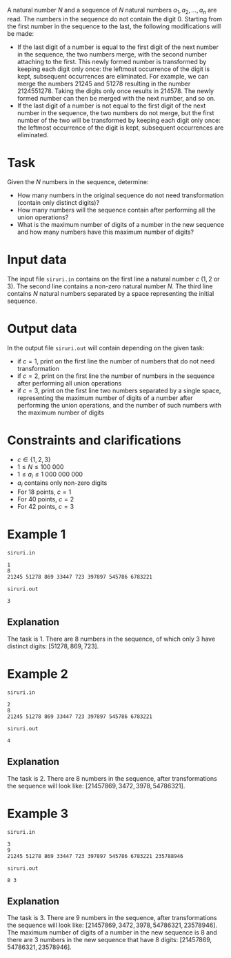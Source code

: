 
A natural number $N$ and a sequence of $N$ natural numbers $a_1, a_2, \dots, a_n$ are read. The numbers in the sequence do not contain the digit $0$. Starting from the first number in the sequence to the last, the following modifications will be made:

* If the last digit of a number is equal to the first digit of the next number in the sequence, the two numbers merge, with the second number attaching to the first. This newly formed number is transformed by keeping each digit only once: the leftmost occurrence of the digit is kept, subsequent occurrences are eliminated. For example, we can merge the numbers $21245$ and $51278$ resulting in the number $2124551278$. Taking the digits only once results in $214578$. The newly formed number can then be merged with the next number, and so on.
* If the last digit of a number is not equal to the first digit of the next number in the sequence, the two numbers do not merge, but the first number of the two will be transformed by keeping each digit only once: the leftmost occurrence of the digit is kept, subsequent occurrences are eliminated.

# Task

Given the $N$ numbers in the sequence, determine:

* How many numbers in the original sequence do not need transformation (contain only distinct digits)?
* How many numbers will the sequence contain after performing all the union operations?
* What is the maximum number of digits of a number in the new sequence and how many numbers have this maximum number of digits?

# Input data

The input file `siruri.in` contains on the first line a natural number $c$ ($1, 2$ or $3$). The second line contains a non-zero natural number $N$. The third line contains $N$ natural numbers separated by a space representing the initial sequence.

# Output data

In the output file `siruri.out` will contain depending on the given task:

* if $c = 1$, print on the first line the number of numbers that do not need transformation
* if $c = 2$, print on the first line the number of numbers in the sequence after performing all union operations
* if $c = 3$, print on the first line two numbers separated by a single space, representing the maximum number of digits of a number after performing the union operations, and the number of such numbers with the maximum number of digits

# Constraints and clarifications

* $c \in \{1, 2, 3\}$
* $1 \leq N \leq 100 \ 000$
* $1 \leq a_i \leq 1 \ 000 \ 000 \ 000$
* $a_i$ contains only non-zero digits
* For $18$ points, $c = 1$
* For $40$ points, $c = 2$
* For $42$ points, $c = 3$

# Example 1

`siruri.in`
```
1
8
21245 51278 869 33447 723 397897 545786 6783221
```

`siruri.out`
```
3
```

## Explanation

The task is $1$. There are $8$ numbers in the sequence, of which only $3$ have distinct digits: [$51278, 869, 723$].

# Example 2

`siruri.in`
```
2
8
21245 51278 869 33447 723 397897 545786 6783221
```

`siruri.out`
```
4
```

## Explanation

The task is $2$. There are $8$ numbers in the sequence, after transformations the sequence will look like: [$21457869, 3472, 3978, 54786321$].

# Example 3

`siruri.in`
```
3
9
21245 51278 869 33447 723 397897 545786 6783221 235788946
```

`siruri.out`
```
8 3
```

## Explanation

The task is $3$. There are $9$ numbers in the sequence, after transformations the sequence will look like: [$21457869, 3472, 3978, 54786321, 23578946$]. The maximum number of digits of a number in the new sequence is $8$ and there are $3$ numbers in the new sequence that have $8$ digits: [$21457869, 54786321, 23578946$].
